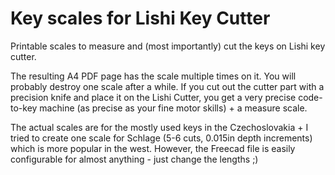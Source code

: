 # Key scales for Lishi Key Cutter
Printable scales to measure and (most importantly) cut the keys on Lishi key cutter.

The resulting A4 PDF page has the scale multiple times on it. You will probably destroy one scale after a while.
If you cut out the cutter part with a precision knife and place it on the Lishi Cutter, you get a very precise code-to-key machine (as precise as your fine motor skills) + a measure scale.

The actual scales are for the mostly used keys in the Czechoslovakia + I tried to create one scale for Schlage (5-6 cuts, 0.015in depth increments) which is more popular in the west. However, the Freecad file is easily configurable for almost anything - just change the lengths ;)
